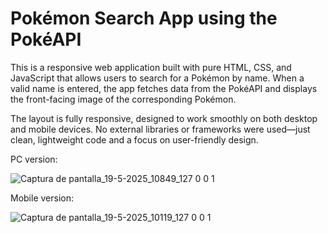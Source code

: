# Pokémon Search App using the PokéAPI

This is a responsive web application built with pure HTML, CSS, and JavaScript that allows users to search for a Pokémon by name. When a valid name is entered, the app fetches data from the PokéAPI and displays the front-facing image of the corresponding Pokémon.

The layout is fully responsive, designed to work smoothly on both desktop and mobile devices. No external libraries or frameworks were used—just clean, lightweight code and a focus on user-friendly design.

PC version:

![Captura de pantalla_19-5-2025_10849_127 0 0 1](https://github.com/user-attachments/assets/c9f1a7ef-fa73-4c95-b6ae-dca73164429a)

Mobile version:

![Captura de pantalla_19-5-2025_10119_127 0 0 1](https://github.com/user-attachments/assets/7b95037b-3e3c-4917-87cf-9fc6d9044d37)
